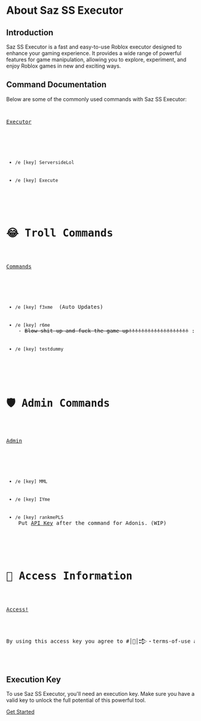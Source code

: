 <div class="container">
        <h1>About Saz SS Executor</h1>
        <div class="section">
            <h2>Introduction</h2>
            <p>Saz SS Executor is a fast and easy-to-use Roblox executor designed to enhance your gaming experience. It provides a wide range of powerful features for game manipulation, allowing you to explore, experiment, and enjoy Roblox games in new and exciting ways.</p>
        </div>
        <div class="section">
            <h2>Command Documentation</h2>
            <p>Below are some of the commonly used commands with Saz SS Executor:</p>
            <pre class="code">
    <p><a href="https://github.com/Blood-Gang-Inc/sa-zserverside">Executor</a></p>
    <ul>
        <li><code>/e [key] ServersideLol</code></li>
        <li><code>/e [key] Execute</code></li>
    </ul>
    <h1>😂 Troll Commands</h1>
    <p><a href="https://github.com/Blood-Gang-Inc/sa-zserverside">Commands</a></p>
    <ul>
        <li><code>/e [key] f3xme</code> <span> (Auto Updates)</span></li>
        <li><code>/e [key] r6me</code> - <del>Blow shit up and fuck the game up!!!!!!!!!!!!!!!!!!!</del> <span>:(</span></li>
        <li><code>/e [key] testdummy</code></li>
    </ul>
    <h1>🛡️ Admin Commands</h1>
    <p><a href="https://github.com/Blood-Gang-Inc/Admin">Admin</a></p>
    <ul>
        <li><code>/e [key] MML</code></li>
        <li><code>/e [key] IYme</code></li>
        <li><code>/e [key] rankmePLS</code> <span>Put <a href="https://github.com/Epix-Incorporated/Adonis/wiki">API Key</a> after the command for Adonis. (WIP)</span></li>
    </ul>
    <h1>🧾 Access Information</h1>
    <p><a href="https://github.com/Blood-Gang-Inc/sa-zserverside">Access!</a></p>
    <p>By using this access key you agree to #│📄│𒄠・terms-of-use and are accepting the punishments of using Saz.</p>
            </pre>
        </div>
        <div class="section">
            <h2>Execution Key</h2>
            <p>To use Saz SS Executor, you'll need an execution key. Make sure you have a valid key to unlock the full potential of this powerful tool.</p>
        </div>
        <div class="button-container">
            <a class="button" href="https://sazssexecutor.com">Get Started</a>
        </div>
    </div>
</body>
</html>
